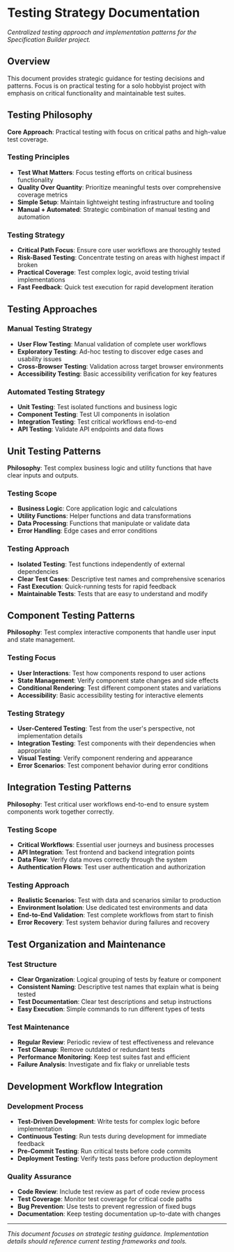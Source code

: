 # Testing Strategy Documentation

*Centralized testing approach and implementation patterns for the Specification Builder project.*

## Overview

This document provides strategic guidance for testing decisions and patterns. Focus is on practical testing for a solo hobbyist project with emphasis on critical functionality and maintainable test suites.

## Testing Philosophy

**Core Approach**: Practical testing with focus on critical paths and high-value test coverage.

### Testing Principles
- **Test What Matters**: Focus testing efforts on critical business functionality
- **Quality Over Quantity**: Prioritize meaningful tests over comprehensive coverage metrics
- **Simple Setup**: Maintain lightweight testing infrastructure and tooling
- **Manual + Automated**: Strategic combination of manual testing and automation

### Testing Strategy
- **Critical Path Focus**: Ensure core user workflows are thoroughly tested
- **Risk-Based Testing**: Concentrate testing on areas with highest impact if broken
- **Practical Coverage**: Test complex logic, avoid testing trivial implementations
- **Fast Feedback**: Quick test execution for rapid development iteration

## Testing Approaches

### Manual Testing Strategy
- **User Flow Testing**: Manual validation of complete user workflows
- **Exploratory Testing**: Ad-hoc testing to discover edge cases and usability issues
- **Cross-Browser Testing**: Validation across target browser environments
- **Accessibility Testing**: Basic accessibility verification for key features

### Automated Testing Strategy
- **Unit Testing**: Test isolated functions and business logic
- **Component Testing**: Test UI components in isolation
- **Integration Testing**: Test critical workflows end-to-end
- **API Testing**: Validate API endpoints and data flows

## Unit Testing Patterns

**Philosophy**: Test complex business logic and utility functions that have clear inputs and outputs.

### Testing Scope
- **Business Logic**: Core application logic and calculations
- **Utility Functions**: Helper functions and data transformations
- **Data Processing**: Functions that manipulate or validate data
- **Error Handling**: Edge cases and error conditions

### Testing Approach
- **Isolated Testing**: Test functions independently of external dependencies
- **Clear Test Cases**: Descriptive test names and comprehensive scenarios
- **Fast Execution**: Quick-running tests for rapid feedback
- **Maintainable Tests**: Tests that are easy to understand and modify

## Component Testing Patterns

**Philosophy**: Test complex interactive components that handle user input and state management.

### Testing Focus
- **User Interactions**: Test how components respond to user actions
- **State Management**: Verify component state changes and side effects
- **Conditional Rendering**: Test different component states and variations
- **Accessibility**: Basic accessibility testing for interactive elements

### Testing Strategy
- **User-Centered Testing**: Test from the user's perspective, not implementation details
- **Integration Testing**: Test components with their dependencies when appropriate
- **Visual Testing**: Verify component rendering and appearance
- **Error Scenarios**: Test component behavior during error conditions

## Integration Testing Patterns

**Philosophy**: Test critical user workflows end-to-end to ensure system components work together correctly.

### Testing Scope
- **Critical Workflows**: Essential user journeys and business processes
- **API Integration**: Test frontend and backend integration points
- **Data Flow**: Verify data moves correctly through the system
- **Authentication Flows**: Test user authentication and authorization

### Testing Approach
- **Realistic Scenarios**: Test with data and scenarios similar to production
- **Environment Isolation**: Use dedicated test environments and data
- **End-to-End Validation**: Test complete workflows from start to finish
- **Error Recovery**: Test system behavior during failures and recovery

## Test Organization and Maintenance

### Test Structure
- **Clear Organization**: Logical grouping of tests by feature or component
- **Consistent Naming**: Descriptive test names that explain what is being tested
- **Test Documentation**: Clear test descriptions and setup instructions
- **Easy Execution**: Simple commands to run different types of tests

### Test Maintenance
- **Regular Review**: Periodic review of test effectiveness and relevance
- **Test Cleanup**: Remove outdated or redundant tests
- **Performance Monitoring**: Keep test suites fast and efficient
- **Failure Analysis**: Investigate and fix flaky or unreliable tests

## Development Workflow Integration

### Development Process
- **Test-Driven Development**: Write tests for complex logic before implementation
- **Continuous Testing**: Run tests during development for immediate feedback
- **Pre-Commit Testing**: Run critical tests before code commits
- **Deployment Testing**: Verify tests pass before production deployment

### Quality Assurance
- **Code Review**: Include test review as part of code review process
- **Test Coverage**: Monitor test coverage for critical code paths
- **Bug Prevention**: Use tests to prevent regression of fixed bugs
- **Documentation**: Keep testing documentation up-to-date with changes

---

*This document focuses on strategic testing guidance. Implementation details should reference current testing frameworks and tools.*
